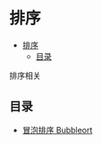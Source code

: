 # 排序

<!--ts-->
   * [排序](#排序)
      * [目录](#目录)

<!-- Added by: runner, at: Wed Mar 24 16:15:05 UTC 2021 -->

<!--te-->

排序相关

## 目录

-   [冒泡排序 Bubbleort](sort.go)
